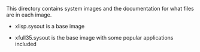 This directory contains system images and the documentation for what files are in each image.

 - xlisp.sysout is a base image 
 
 - xfull35.sysout is the base image with some popular applications included
